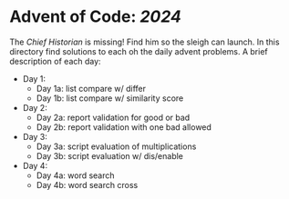 # Advent of Code: _2024_

The _Chief Historian_ is missing!
Find him so the sleigh can launch.
In this directory find solutions to each oh the daily advent problems.
A brief description of each day:

- Day 1:
    + Day 1a: list compare w/ differ
    + Day 1b: list compare w/ similarity score
- Day 2:
    + Day 2a: report validation for good or bad
    + Day 2b: report validation with one bad allowed
- Day 3:
    + Day 3a: script evaluation of multiplications
    + Day 3b: script evaluation w/ dis/enable
- Day 4:
    + Day 4a: word search
    + Day 4b: word search cross

